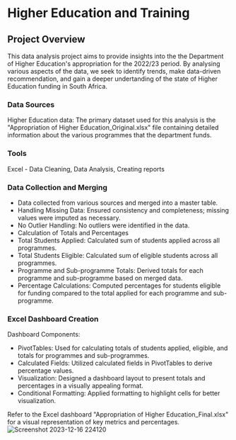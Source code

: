 # Higher Education and Training

## Project Overview

This data analysis project aims to provide insights into the the Department of Higher Education's appropriation for the 2022/23 period. By analysing various aspects of the data, we seek to identify trends, make data-driven recommendation, and gain a deeper undertanding of the state of Higher Education funding in South Africa.

### Data Sources
Higher Education data: The primary dataset used for this analysis is the "Appropriation of Higher Education_Original.xlsx" file containing detailed information about the various programmes that the department funds.

### Tools
Excel - Data Cleaning, Data Analysis, Creating reports

### Data Collection and Merging
-  Data collected from various sources and merged into a master table.
-  Handling Missing Data: Ensured consistency and completeness; missing values were imputed as necessary.
-  No Outlier Handling: No outliers were identified in the data.
-  Calculation of Totals and Percentages
-  Total Students Applied: Calculated sum of students applied across all programmes.
-  Total Students Eligible: Calculated sum of eligible students across all programmes.
-  Programme and Sub-programme Totals: Derived totals for each programme and sub-programme based on merged data.
-  Percentage Calculations: Computed percentages for students eligible for funding compared to the total applied for each programme and sub-programme.
  
### Excel Dashboard Creation
Dashboard Components:
-  PivotTables: Used for calculating totals of students applied, eligible, and totals for programmes and sub-programmes.
-  Calculated Fields: Utilized calculated fields in PivotTables to derive percentage values.
-  Visualization: Designed a dashboard layout to present totals and percentages in a visually appealing format.
-  Conditional Formatting: Applied formatting to highlight cells for better visualization.

Refer to the Excel dashboard "Appropriation of Higher Education_Final.xlsx" for a visual representation of key metrics and percentages.
![Screenshot 2023-12-16 224120](https://github.com/Aplonia/Higher_Education_and_Training/assets/153449407/6cc92ce6-3fde-4e69-a34e-1fc7587a0ad9)
